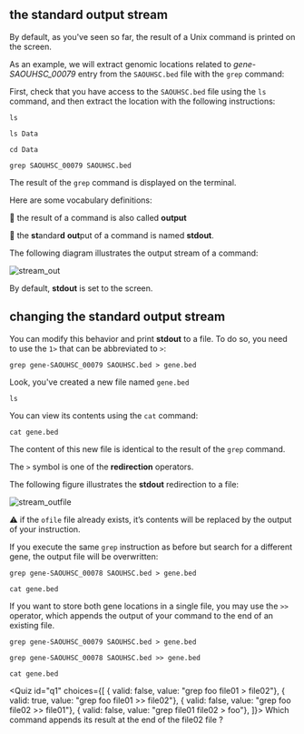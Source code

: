 <script>
import Quiz from "components/Quiz.svelte";
import Execute from "components/Execute.svelte";
</script>

## the standard output stream

By default, as you've seen so far, the result of a Unix command is printed on the screen.

As an example, we will extract genomic locations related to *gene-SAOUHSC_00079* entry from the `SAOUHSC.bed` file with the `grep` command:

First, check that you have access to the `SAOUHSC.bed` file using the `ls` command, and then extract the location with the following instructions:

```
ls
```

```
ls Data
```

```
cd Data
```

```
grep SAOUHSC_00079 SAOUHSC.bed
```

The result of the `grep` command is displayed on the terminal.

Here are some vocabulary definitions:

📕 the result of a command is also called **output** 

📕 the **st**andar**d** **out**put of a command is named **stdout**.

The following diagram illustrates the output stream of a command:

<img src="/data/linux_basics_session04/stream_out.png" style="max-width:100%" alt="stream_out">

By default, **stdout** is set to the screen.

## changing the standard output stream

You can modify this behavior and print **stdout** to a file.
To do so, you need to use the `1>` that can be abbreviated to `>`:

```
grep gene-SAOUHSC_00079 SAOUHSC.bed > gene.bed
```

Look, you've created a new file named `gene.bed`

```
ls
```

You can view its contents using the `cat` command:

```
cat gene.bed
```

The content of this new file is identical to the result of the `grep` command.

The `>` symbol is one of the **redirection** operators.

The following figure illustrates the **stdout** redirection to a file:

<img src="/data/linux_basics_session04/stream_outfile.png" style="max-width:100%" alt="stream_outfile">

⚠️ if the `ofile` file already exists, it’s contents will be replaced by the output of your instruction.

If you execute the same `grep` instruction as before but search for a different gene, the output file will be overwritten:

```
grep gene-SAOUHSC_00078 SAOUHSC.bed > gene.bed
```

```
cat gene.bed
```

If you want to store both gene locations in a single file, you may use the `>>` operator, which appends the output of your command to the end of an existing file.

```
grep gene-SAOUHSC_00079 SAOUHSC.bed > gene.bed
```

```
grep gene-SAOUHSC_00078 SAOUHSC.bed >> gene.bed
```

```
cat gene.bed
```

<Quiz id="q1" choices={[
         { valid: false, value: "grep foo file01 > file02"},
         { valid: true, value: "grep foo file01 >> file02"},
         { valid: false, value: "grep foo file02 >> file01"},
	 { valid: false, value: "grep file01 file02 > foo"},
]}>
        <span slot="prompt">
	Which command appends its result at the end of the file02 file ?
        </span>
</Quiz>
